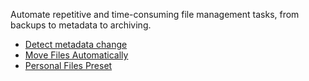 Automate repetitive and time-consuming file management tasks, from backups to metadata to archiving.

- [Detect metadata change](../detect-metadata-change/)
- [Move Files Automatically](../move-files-automatically/)
- [Personal Files Preset](../personal-files-preset/)
